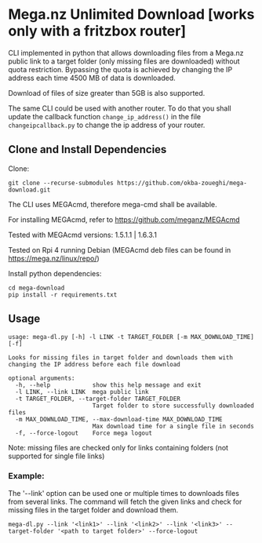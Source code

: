 # Mega.nz Unlimited Download [works only with a fritzbox router]

CLI implemented in python that allows downloading files from a Mega.nz public link to a target folder (only missing files are downloaded) without quota restriction.
Bypassing the quota is achieved by changing the IP address each time 4500 MB of data is downloaded.

Download of files of size greater than 5GB is also supported.

The same CLI could be used with another router. To do that you shall update the callback function ```change_ip_address()``` in the file ```changeipcallback.py``` to change the ip address of your router.

## Clone and Install Dependencies

Clone:

```shell
git clone --recurse-submodules https://github.com/okba-zoueghi/mega-download.git
```

The CLI uses MEGAcmd, therefore mega-cmd shall be available.

For installing MEGAcmd, refer to https://github.com/meganz/MEGAcmd

Tested with MEGAcmd versions: 1.5.1.1 | 1.6.3.1

Tested on Rpi 4 running Debian (MEGAcmd deb files can be found in https://mega.nz/linux/repo/)

Install python dependencies:

```shell
cd mega-download
pip install -r requirements.txt
```

## Usage

```
usage: mega-dl.py [-h] -l LINK -t TARGET_FOLDER [-m MAX_DOWNLOAD_TIME] [-f]

Looks for missing files in target folder and downloads them with changing the IP address before each file download

optional arguments:
  -h, --help            show this help message and exit
  -l LINK, --link LINK  mega public link
  -t TARGET_FOLDER, --target-folder TARGET_FOLDER
                        Target folder to store successfully downloaded files
  -m MAX_DOWNLOAD_TIME, --max-download-time MAX_DOWNLOAD_TIME
                        Max download time for a single file in seconds
  -f, --force-logout    Force mega logout
```

Note: missing files are checked only for links containing folders (not supported for single file links)
### Example:

The '--link' option can be used one or multiple times to downloads files from several links.
The command will fetch the given links and check for missing files in the target folder and download them.

```shell
mega-dl.py --link '<link1>' --link '<link2>' --link '<link3>' --target-folder '<path to target folder>' --force-logout
```
